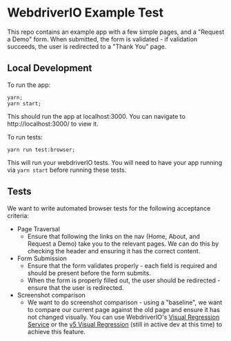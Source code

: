 # WebdriverIO Example Test

This repo contains an example app with a few simple pages, and a "Request a Demo" form.
When submitted, the form is validated - if validation succeeds, the user is redirected to a "Thank You" page.

## Local Development

To run the app:

```
yarn;
yarn start;
```

This should run the app at localhost:3000. You can navigate to http://localhost:3000/ to view it.

To run tests:

```
yarn run test:browser;
```

This will run your webdriverIO tests. You will need to have your app running via `yarn start` before running these tests.

## Tests

We want to write automated browser tests for the following acceptance criteria:

- Page Traversal
    - Ensure that following the links on the nav (Home, About, and Request a Demo) take you to the relevant pages.
       We can do this by checking the header and ensuring it has the correct content.
- Form Submission
    - Ensure that the form validates properly - each field is required and should be present before the form submits.
    - When the form is properly filled out, the user should be redirected - ensure that the user is redirected.
- Screenshot comparison
    - We want to do screenshot comparison - using a "baseline", we want to compare our current page against the
       old page and ensure it has not changed visually. You can use WebdriverIO's [Visual Regression Service](http://v4.webdriver.io/v4.7/guide/services/visual-regression.html)
       or the [v5 Visual Regression](https://webdriver.io/blog/2019/05/18/visual-regression-for-v5.html)
       (still in active dev at this time) to achieve this feature.
